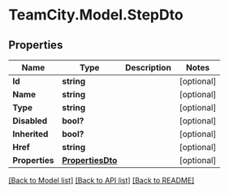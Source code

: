 # TeamCity.Model.StepDto
## Properties

Name | Type | Description | Notes
------------ | ------------- | ------------- | -------------
**Id** | **string** |  | [optional] 
**Name** | **string** |  | [optional] 
**Type** | **string** |  | [optional] 
**Disabled** | **bool?** |  | [optional] 
**Inherited** | **bool?** |  | [optional] 
**Href** | **string** |  | [optional] 
**Properties** | [**PropertiesDto**](PropertiesDto.md) |  | [optional] 

[[Back to Model list]](../README.md#documentation-for-models) [[Back to API list]](../README.md#documentation-for-api-endpoints) [[Back to README]](../README.md)

